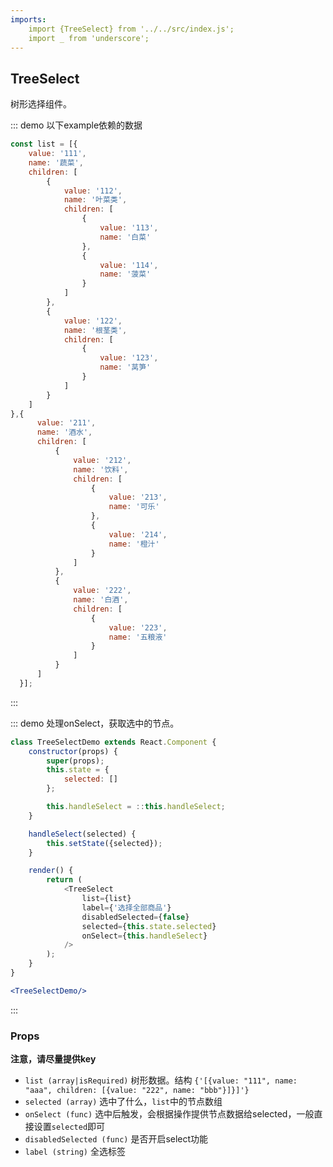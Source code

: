 ```yaml
---
imports:
    import {TreeSelect} from '../../src/index.js';
    import _ from 'underscore';
---
```

## TreeSelect

树形选择组件。

::: demo 以下example依赖的数据
```js
const list = [{
    value: '111',
    name: '蔬菜',
    children: [
        {
            value: '112',
            name: '叶菜类',
            children: [
                {
                    value: '113',
                    name: '白菜'
                },
                {
                    value: '114',
                    name: '菠菜'
                }
            ]
        },
        {
            value: '122',
            name: '根茎类',
            children: [
                {
                    value: '123',
                    name: '莴笋'
                }
            ]
        }
    ]
},{
      value: '211',
      name: '酒水',
      children: [
          {
              value: '212',
              name: '饮料',
              children: [
                  {
                      value: '213',
                      name: '可乐'
                  },
                  {
                      value: '214',
                      name: '橙汁'
                  }
              ]
          },
          {
              value: '222',
              name: '白酒',
              children: [
                  {
                      value: '223',
                      name: '五粮液'
                  }
              ]
          }
      ]
  }];
```
:::

::: demo 处理onSelect，获取选中的节点。
```js
class TreeSelectDemo extends React.Component {
    constructor(props) {
        super(props);
        this.state = {
            selected: []
        };

        this.handleSelect = ::this.handleSelect;
    }

    handleSelect(selected) {
        this.setState({selected});
    }

    render() {
        return (
            <TreeSelect
                list={list}
                label={'选择全部商品'}
                disabledSelected={false}
                selected={this.state.selected}
                onSelect={this.handleSelect}
            />
        );
    }
}
```
```jsx
<TreeSelectDemo/>
```
:::

### Props
**注意，请尽量提供key**
- `list (array|isRequired)` 树形数据。结构 `{'[{value: "111", name: "aaa", children: [{value: "222", name: "bbb"}]}]'}`
- `selected (array)` 选中了什么，`list`中的节点数组
- `onSelect (func)` 选中后触发，会根据操作提供节点数据给selected，一般直接设置`selected`即可
- `disabledSelected (func)` 是否开启select功能
- `label (string)` 全选标签